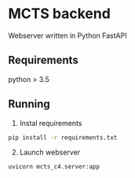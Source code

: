 # MCTS backend
Webserver written in Python FastAPI
## Requirements
python > 3.5 
## Running
1. Instal requirements
```bash
pip install -r requirements.txt
```
2. Launch webserver
```bash
uvicorn mcts_c4.server:app
```